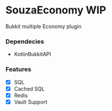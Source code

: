 # SouzaEconomy WIP
Bukkit multiple Economy plugin

### Dependecies

- KotlinBukkitAPI

### Features
- [x] SQL
- [x] Cached SQL
- [x] Redis
- [x] Vault Support
